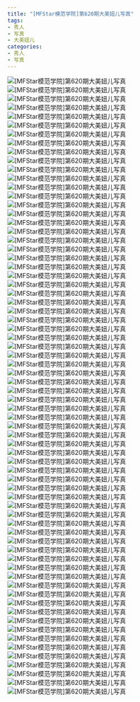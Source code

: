 ```yaml
---
title: "[MFStar模范学院]第620期大美妞儿写真"
tags: 
- 秀人
- 写真
- 大美妞儿
categories:
- 秀人
- 写真
---
```


![[MFStar模范学院]第620期大美妞儿写真](https://img.ilovese.xyz/1734717280104.webp)
![[MFStar模范学院]第620期大美妞儿写真](https://img.ilovese.xyz/1734717281968.webp)
![[MFStar模范学院]第620期大美妞儿写真](https://img.ilovese.xyz/1734717283945.webp)
![[MFStar模范学院]第620期大美妞儿写真](https://img.ilovese.xyz/1734717285369.webp)
![[MFStar模范学院]第620期大美妞儿写真](https://img.ilovese.xyz/1734717286573.webp)
![[MFStar模范学院]第620期大美妞儿写真](https://img.ilovese.xyz/1734717288202.webp)
![[MFStar模范学院]第620期大美妞儿写真](https://img.ilovese.xyz/1734717289404.webp)
![[MFStar模范学院]第620期大美妞儿写真](https://img.ilovese.xyz/1734717291061.webp)
![[MFStar模范学院]第620期大美妞儿写真](https://img.ilovese.xyz/1734717292610.webp)
![[MFStar模范学院]第620期大美妞儿写真](https://img.ilovese.xyz/1734717297359.webp)
![[MFStar模范学院]第620期大美妞儿写真](https://img.ilovese.xyz/1734717299127.webp)
![[MFStar模范学院]第620期大美妞儿写真](https://img.ilovese.xyz/1734717300811.webp)
![[MFStar模范学院]第620期大美妞儿写真](https://img.ilovese.xyz/1734717302584.webp)
![[MFStar模范学院]第620期大美妞儿写真](https://img.ilovese.xyz/1734717304193.webp)
![[MFStar模范学院]第620期大美妞儿写真](https://img.ilovese.xyz/1734717305646.webp)
![[MFStar模范学院]第620期大美妞儿写真](https://img.ilovese.xyz/1734717306963.webp)
![[MFStar模范学院]第620期大美妞儿写真](https://img.ilovese.xyz/1734717308688.webp)
![[MFStar模范学院]第620期大美妞儿写真](https://img.ilovese.xyz/1734717309977.webp)
![[MFStar模范学院]第620期大美妞儿写真](https://img.ilovese.xyz/1734717313019.webp)
![[MFStar模范学院]第620期大美妞儿写真](https://img.ilovese.xyz/1734717314728.webp)
![[MFStar模范学院]第620期大美妞儿写真](https://img.ilovese.xyz/1734717316165.webp)
![[MFStar模范学院]第620期大美妞儿写真](https://img.ilovese.xyz/1734717317899.webp)
![[MFStar模范学院]第620期大美妞儿写真](https://img.ilovese.xyz/1734717319720.webp)
![[MFStar模范学院]第620期大美妞儿写真](https://img.ilovese.xyz/1734717321473.webp)
![[MFStar模范学院]第620期大美妞儿写真](https://img.ilovese.xyz/1734717323005.webp)
![[MFStar模范学院]第620期大美妞儿写真](https://img.ilovese.xyz/1734717324297.webp)
![[MFStar模范学院]第620期大美妞儿写真](https://img.ilovese.xyz/1734717325683.webp)
![[MFStar模范学院]第620期大美妞儿写真](https://img.ilovese.xyz/1734717327012.webp)
![[MFStar模范学院]第620期大美妞儿写真](https://img.ilovese.xyz/1734717328383.webp)
![[MFStar模范学院]第620期大美妞儿写真](https://img.ilovese.xyz/1734717329972.webp)
![[MFStar模范学院]第620期大美妞儿写真](https://img.ilovese.xyz/1734717331582.webp)
![[MFStar模范学院]第620期大美妞儿写真](https://img.ilovese.xyz/1734717332830.webp)
![[MFStar模范学院]第620期大美妞儿写真](https://img.ilovese.xyz/1734717334076.webp)
![[MFStar模范学院]第620期大美妞儿写真](https://img.ilovese.xyz/1734717335776.webp)
![[MFStar模范学院]第620期大美妞儿写真](https://img.ilovese.xyz/1734717337185.webp)
![[MFStar模范学院]第620期大美妞儿写真](https://img.ilovese.xyz/1734717338967.webp)
![[MFStar模范学院]第620期大美妞儿写真](https://img.ilovese.xyz/1734717340648.webp)
![[MFStar模范学院]第620期大美妞儿写真](https://img.ilovese.xyz/1734717342095.webp)
![[MFStar模范学院]第620期大美妞儿写真](https://img.ilovese.xyz/1734717343480.webp)
![[MFStar模范学院]第620期大美妞儿写真](https://img.ilovese.xyz/1734717344788.webp)
![[MFStar模范学院]第620期大美妞儿写真](https://img.ilovese.xyz/1734717346189.webp)
![[MFStar模范学院]第620期大美妞儿写真](https://img.ilovese.xyz/1734717347464.webp)
![[MFStar模范学院]第620期大美妞儿写真](https://img.ilovese.xyz/1734717348813.webp)
![[MFStar模范学院]第620期大美妞儿写真](https://img.ilovese.xyz/1734717350684.webp)
![[MFStar模范学院]第620期大美妞儿写真](https://img.ilovese.xyz/1734717352021.webp)
![[MFStar模范学院]第620期大美妞儿写真](https://img.ilovese.xyz/1734717353194.webp)
![[MFStar模范学院]第620期大美妞儿写真](https://img.ilovese.xyz/1734717354390.webp)
![[MFStar模范学院]第620期大美妞儿写真](https://img.ilovese.xyz/1734717356070.webp)
![[MFStar模范学院]第620期大美妞儿写真](https://img.ilovese.xyz/1734717357449.webp)
![[MFStar模范学院]第620期大美妞儿写真](https://img.ilovese.xyz/1734717358703.webp)
![[MFStar模范学院]第620期大美妞儿写真](https://img.ilovese.xyz/1734717360423.webp)
![[MFStar模范学院]第620期大美妞儿写真](https://img.ilovese.xyz/1734717362117.webp)
![[MFStar模范学院]第620期大美妞儿写真](https://img.ilovese.xyz/1734717363779.webp)
![[MFStar模范学院]第620期大美妞儿写真](https://img.ilovese.xyz/1734717365207.webp)
![[MFStar模范学院]第620期大美妞儿写真](https://img.ilovese.xyz/1734717367085.webp)
![[MFStar模范学院]第620期大美妞儿写真](https://img.ilovese.xyz/1734717368948.webp)
![[MFStar模范学院]第620期大美妞儿写真](https://img.ilovese.xyz/1734717370510.webp)
![[MFStar模范学院]第620期大美妞儿写真](https://img.ilovese.xyz/1734717371761.webp)
![[MFStar模范学院]第620期大美妞儿写真](https://img.ilovese.xyz/1734717373491.webp)
![[MFStar模范学院]第620期大美妞儿写真](https://img.ilovese.xyz/1734717374721.webp)
![[MFStar模范学院]第620期大美妞儿写真](https://img.ilovese.xyz/1734717376494.webp)
![[MFStar模范学院]第620期大美妞儿写真](https://img.ilovese.xyz/1734717377981.webp)
![[MFStar模范学院]第620期大美妞儿写真](https://img.ilovese.xyz/1734717379625.webp)
![[MFStar模范学院]第620期大美妞儿写真](https://img.ilovese.xyz/1734717381426.webp)
![[MFStar模范学院]第620期大美妞儿写真](https://img.ilovese.xyz/1734717382838.webp)
![[MFStar模范学院]第620期大美妞儿写真](https://img.ilovese.xyz/1734717384058.webp)
![[MFStar模范学院]第620期大美妞儿写真](https://img.ilovese.xyz/1734717385511.webp)
![[MFStar模范学院]第620期大美妞儿写真](https://img.ilovese.xyz/1734717387267.webp)
![[MFStar模范学院]第620期大美妞儿写真](https://img.ilovese.xyz/1734717388881.webp)
![[MFStar模范学院]第620期大美妞儿写真](https://img.ilovese.xyz/1734717390034.webp)
